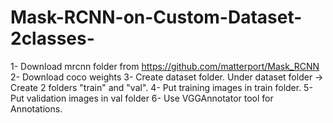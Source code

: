 # Mask-RCNN-on-Custom-Dataset-2classes-

1- Download mrcnn folder from https://github.com/matterport/Mask_RCNN
2- Download coco weights
3- Create dataset folder. Under dataset folder -> Create 2 folders "train" and "val".
4- Put training images in train folder.
5- Put validation images in val folder
6- Use VGGAnnotator tool for Annotations.

